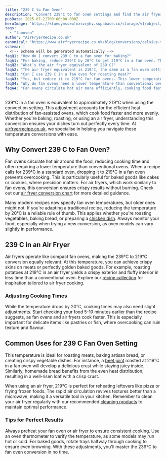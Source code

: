 ```yaml
---
title: "239 C to Fan Oven"
description: "Convert 239°C to fan oven settings and find the air fryer equivalent. Perfect for baking, roasting, and air frying with precise temperature adjustments."
pubDate: 2025-07-21T00:00:00.000Z
heroImage: "https://klueoymssxwfnxsvcyhv.supabase.co/storage/v1/object/public/Shmucket/239-c-to-fan-oven.png"
tags:
  - "fanoven"
author: "AirFryerRecipe.co.uk"
canonical: "https://www.airfryerrecipe.co.uk/blog/conversions/celsius-to-fan-oven/239-c-to-fan-oven"
schema: |
  <!-- Schema will be generated automatically -->
faqQ1: "How do I convert 239 C to a fan oven for baking?"
faqA1: "For baking, reduce 239°C by 20°C to get 219°C in a fan oven. This adjustment ensures even cooking and prevents over-browning. Always check baked goods a few minutes early, as fan ovens cook faster."
faqQ2: "What’s the air fryer equivalent of 239 C?"
faqA2: "The air fryer equivalent is 219°C, the same as a fan oven setting. Air fryers use similar convection technology, so this temperature works perfectly for crispy results without overcooking."
faqQ3: "Can I use 239 C in a fan oven for roasting meat?"
faqA3: "Yes, but reduce it to 219°C for fan ovens. This lower temperature ensures the meat cooks evenly without drying out, while still achieving a deliciously crispy exterior."
faqQ4: "Why do fan ovens need a lower temperature than conventional ovens?"
faqA4: "Fan ovens circulate hot air more efficiently, cooking food faster and more evenly. The 20°C reduction prevents burning while maintaining the same cooking results as a conventional oven."
---
```

<p>239°C in a fan oven is equivalent to approximately 219°C when using the convection setting. This adjustment accounts for the efficient heat distribution of fan-assisted ovens, which cook food faster and more evenly. Whether you're baking, roasting, or using an air fryer, understanding this conversion ensures your dishes turn out perfectly every time. At <a href=https://www.airfryerrecipe.co.uk>airfryerrecipe.co.uk</a>, we specialise in helping you navigate these temperature conversions with ease.</p>

<h2>Why Convert 239 C to Fan Oven?</h2>
<p>Fan ovens circulate hot air around the food, reducing cooking time and often requiring a lower temperature than conventional ovens. When a recipe calls for 239°C in a standard oven, dropping it to 219°C in a fan oven prevents overcooking. This is particularly useful for baked goods like cakes or cookies, where precision matters. For air fryers, which work similarly to fan ovens, this conversion ensures crispy results without burning. Check out our <a href=https://www.airfryerrecipe.co.uk/air-fryer-conversion-chart>air fryer conversion chart</a> for more detailed guidance.</p>

<p>Many modern recipes now specify fan oven temperatures, but older ones might not. If you're adapting a traditional recipe, reducing the temperature by 20°C is a reliable rule of thumb. This applies whether you're roasting vegetables, baking bread, or preparing a <a href=https://www.airfryerrecipe.co.uk/recipe-category/chicken>chicken dish</a>. Always monitor your food, especially when trying a new conversion, as oven models can vary slightly in performance.</p>

<h2>239 C in an Air Fryer</h2>
<p>Air fryers operate like compact fan ovens, making the 239°C to 219°C conversion equally relevant. At this temperature, you can achieve crispy skins on meats or perfectly golden baked goods. For example, roasting potatoes at 219°C in an air fryer yields a crispy exterior and fluffy interior in less time than a conventional oven. Explore our <a href=https://www.airfryerrecipe.co.uk/recipes>recipe collection</a> for inspiration tailored to air fryer cooking.</p>

<h3>Adjusting Cooking Times</h3>
<p>While the temperature drops by 20°C, cooking times may also need slight adjustments. Start checking your food 5-10 minutes earlier than the recipe suggests, as fan ovens and air fryers cook faster. This is especially important for delicate items like pastries or fish, where overcooking can ruin texture and flavour.</p>

<h2>Common Uses for 239 C Fan Oven Setting</h2>
<p>This temperature is ideal for roasting meats, baking artisan bread, or creating crispy vegetable dishes. For instance, a <a href=https://www.airfryerrecipe.co.uk/recipe-category/beef>beef joint</a> roasted at 219°C in a fan oven will develop a delicious crust while staying juicy inside. Similarly, homemade bread benefits from the even heat distribution, resulting in a well-risen loaf with a crisp crust.</p>

<p>When using an air fryer, 219°C is perfect for reheating leftovers like pizza or frying frozen foods. The rapid air circulation revives textures better than a microwave, making it a versatile tool in your kitchen. Remember to clean your air fryer regularly with our recommended <a href=https://www.airfryerrecipe.co.uk/air-fryer-cleaner>cleaning products</a> to maintain optimal performance.</p>

<h3>Tips for Perfect Results</h3>
<p>Always preheat your fan oven or air fryer to ensure consistent cooking. Use an oven thermometer to verify the temperature, as some models may run hot or cold. For baked goods, rotate trays halfway through cooking to ensure even browning. With these adjustments, you'll master the 239°C to fan oven conversion in no time.</p>
